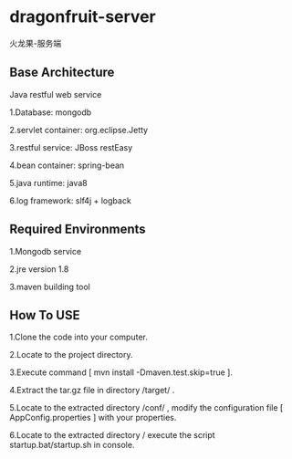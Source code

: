 # dragonfruit-server
火龙果-服务端

## Base Architecture
Java restful web service

1.Database:	mongodb

2.servlet container: org.eclipse.Jetty

3.restful service: JBoss restEasy

4.bean container: spring-bean

5.java runtime:	java8

6.log framework: slf4j + logback

## Required Environments

1.Mongodb service

2.jre version 1.8

3.maven building tool

## How To USE

1.Clone the code into your computer.

2.Locate to the project directory. 

3.Execute command [ mvn install -Dmaven.test.skip=true ].

4.Extract the tar.gz file in directory /target/ .

5.Locate to the extracted directory /conf/ , modify the configuration file [ AppConfig.properties ] with your properties.

6.Locate to the extracted directory / execute the script startup.bat/startup.sh in console.